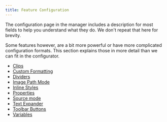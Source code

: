 ```yaml
---
title: Feature Configuration
---
```


The configuration page in the manager includes a description for most fields to help you understand what they do. We don't repeat that here for brevity.

Some features however, are a bit more powerful or have more complicated configuration formats. This section explains those in more detail than we can fit in the configurator.

- [Clips](Clips)
- [Custom Formatting](Custom_Formatting)
- [Dividers](Dividers)
- [Image Path Mode](Image_Path_Mode)
- [Inline Styles](Inline_Styles)
- [Properties](Properties)
- [Source mode](Source)
- [Text Expander](Text_Expander)
- [Toolbar Buttons](Toolbar)
- [Variables](Variables)